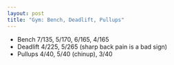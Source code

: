 ```yaml
---
layout: post
title: "Gym: Bench, Deadlift, Pullups"
---
```


- Bench 7/135, 5/170, 6/165, 4/165
- Deadlift 4/225, 5/265 (sharp back pain is a bad sign)
- Pullups 4/40, 5/40 (chinup), 3/40
